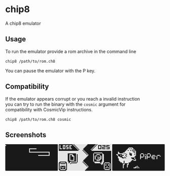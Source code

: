 # chip8
A chip8 emulator

## Usage
To run the emulator provide a rom archive in
the command line

```shell
chip8 /path/to/rom.ch8
```

You can pause the emulator with the P key.

## Compatibility
If the emulator appears corrupt or you reach a invalid instruction<br/>
you can try to run the binary with the `cosmic` argument for<br/>
compatibility with CosmicVip instructions.

```shell
chip8 /path/to/rom.ch8 cosmic
```

## Screenshots
<p align="center">
  <img alt="Snake" src="./screenshots/snake.png" width="33%" align=left>
  <img alt="Rock, Paper, Scissors" src="./screenshots/RPS.png" width="33%">
  <img alt="Piper" src="./screenshots/piper.png" width="33%" align=right>
</p>
